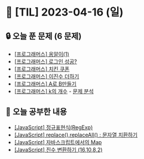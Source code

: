 # 📆 [TIL] 2023-04-16 (일)

## 🔒 오늘 푼 문제 (6 문제)

- [[프로그래머스] 옹알이(1)](https://school.programmers.co.kr/learn/courses/30/lessons/120956)
- [[프로그래머스] 로그인 성공?](https://school.programmers.co.kr/learn/courses/30/lessons/120883)
- [[프로그래머스] 치킨 쿠폰](https://school.programmers.co.kr/learn/courses/30/lessons/120884)
- [[프로그래머스] 이진수 더하기](https://school.programmers.co.kr/learn/courses/30/lessons/120885)
- [[프로그래머스] A로 B만들기](https://school.programmers.co.kr/learn/courses/30/lessons/120886)
- [[프로그래머스] k의 개수](https://school.programmers.co.kr/learn/courses/30/lessons/120887) - [문제 분석](https://monsta-zo.github.io/ps/ps-k%EC%9D%98%EA%B0%9C%EC%88%98/)

## 📝 오늘 공부한 내용

- [[JavaScript] 정규표현식(RegExp)](https://monsta-zo.github.io/javascript/js-%EC%A0%95%EA%B7%9C%ED%91%9C%ED%98%84%EC%8B%9D/)
- [[JavaScript] replace(),replaceAll() : 문자열 치환하기](https://monsta-zo.github.io/javascript/js-replace/)
- [[JavaScript] 자바스크립트에서의 Map](https://monsta-zo.github.io/javascript/js-map/)
- [[JavaScript] 진수 변환하기 (16,10,8,2)](https://monsta-zo.github.io/javascript/JS-%EC%9D%B4%EC%A7%84%EC%88%98%EB%B3%80%ED%99%98/)
